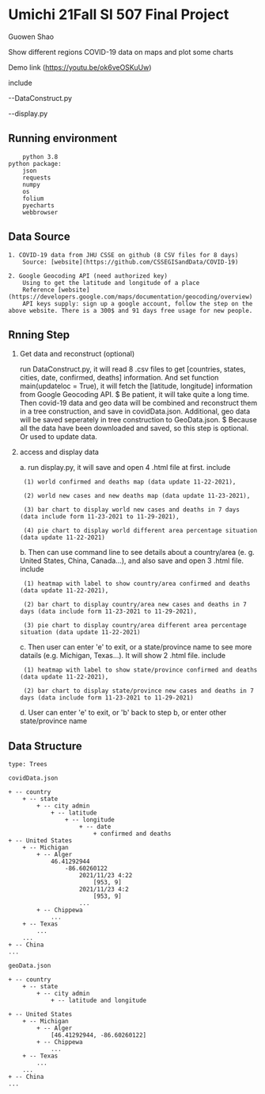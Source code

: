# Umichi 21Fall SI 507 Final Project
Guowen Shao

Show different regions COVID-19 data on maps and plot some charts

Demo link (https://youtu.be/ok6veOSKuUw)

include
   
   --DataConstruct.py
   
   --display.py

## Running environment

        python 3.8
    python package:
        json
        requests
        numpy
        os
        folium
        pyecharts
        webbrowser

## Data Source
    1. COVID-19 data from JHU CSSE on github (8 CSV files for 8 days)
        Source: [website](https://github.com/CSSEGISandData/COVID-19)
        
    2. Google Geocoding API (need authorized key)
        Using to get the latitude and longitude of a place
        Reference [website](https://developers.google.com/maps/documentation/geocoding/overview)
        API keys supply: sign up a google account, follow the step on the above website. There is a 300$ and 91 days free usage for new people.

## Rnning Step

1. Get data and reconstruct (optional)

   run DataConstruct.py, it will read 8 .csv files to get [countries, states, cities, date, confirmed, deaths] information. 
   And set function main(updateloc = True), it will fetch the [latitude, longitude] information from Google Geocoding API. 
   $ Be patient, it will take quite a long time. 
   Then covid-19 data and geo data will be combined and reconstruct them in a tree construction, and save in covidData.json. 
   Additional, geo data will be saved seperately in tree construction to GeoData.json.
   $ Because all the data have been downloaded and saved, so this step is optional. Or used to update data.
    
2. access and display data

    a. run display.py, it will save and open 4 .html file at first. include 
    
        (1) world confirmed and deaths map (data update 11-22-2021), 
        
        (2) world new cases and new deaths map (data update 11-23-2021), 
        
        (3) bar chart to display world new cases and deaths in 7 days (data include form 11-23-2021 to 11-29-2021), 
        
        (4) pie chart to display world different area percentage situation (data update 11-22-2021)
        
    b. Then can use command line to see details about a country/area (e. g. United States, China, Canada...), and also save and open 3 .html file. include
    
        (1) heatmap with label to show country/area confirmed and deaths (data update 11-22-2021), 
        
        (2) bar chart to display country/area new cases and deaths in 7 days (data include form 11-23-2021 to 11-29-2021), 
        
        (3) pie chart to display country/area different area percentage situation (data update 11-22-2021)
        
    c. Then user can enter 'e' to exit, or a state/province name to see more datails (e.g. Michigan, Texas...). It will show 2 .html file. include
    
        (1) heatmap with label to show state/province confirmed and deaths (data update 11-22-2021), 
        
        (2) bar chart to display state/province new cases and deaths in 7 days (data include form 11-23-2021 to 11-29-2021)
        
    d. User can enter 'e' to exit, or 'b' back to step b, or enter other state/province name

## Data Structure
    type: Trees
    
    covidData.json

    + -- country
        + -- state
            + -- city admin
                + -- latitude
                    + -- longitude
                        + -- date
                            + confirmed and deaths
    + -- United States
        + -- Michigan
            + -- Alger
                46.41292944	
                    -86.60260122
                        2021/11/23 4:22
                            [953, 9]
                        2021/11/23 4:2
                            [953, 9]
                        ...
            + -- Chippewa
                ...
        + -- Texas
            ...
        ...
    + -- China
    ...

    geoData.json
    
    + -- country
        + -- state
            + -- city admin
                + -- latitude and longitude

    + -- United States
        + -- Michigan
            + -- Alger
                [46.41292944, -86.60260122]
            + -- Chippewa
                ...
        + -- Texas
            ...
        ...
    + -- China
    ...



